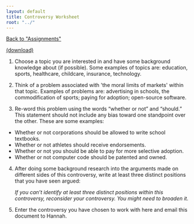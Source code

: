 ```yaml
---
layout: default
title: Controversy Worksheet
root: "../"
---
```

[Back to "Assignments"](index.html)

[(download)](controversyWorksheet.docx)  

1.	Choose a topic you are interested in and have some background knowledge about (if possible).  Some examples of topics are: education, sports, healthcare, childcare, insurance, technology.

2.	Think of a problem associated with 'the moral limits of markets' within that topic.  Examples of problems are: advertising in schools, the commodification of sports; paying for adoption; open-source software.


3.	Re-word this problem using the words “whether or not” and “should.” This statement should not include any bias toward one standpoint over the other.  These are some examples:  

* Whether or not corporations should be allowed to write school textbooks.  
* Whether or not athletes should receive endorsements.  
* Whether or not you should be able to pay for more selective adoption.  
* Whether or not computer code should be patented and owned.  

4.	After doing some background research into the arguments made on different sides of this controversy, write at least three distinct positions that you have seen argued:




	*If you can’t identify at least three distinct positions within this controversy, reconsider your controversy.  You might need to broaden it.* 

5.	Enter the controversy you have chosen to work with here and email this document to Hannah.





















